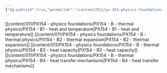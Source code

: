 ```yaml
---
{"dg-publish":true,"permalink":"/content/011/px-154-physics-foundations/px-154-b-thermal-physics/b-thermal-physics/","noteIcon":"1","created":"2025-08-27T13:14:04.717+01:00","updated":"2024-11-26T19:49:21.000+00:00"}
---
```


[[content/011/PX154 - physics foundations/PX154 - B - thermal physics/PX154 - B1 - heat and temperature\|PX154 - B1 - heat and temperature]]
[[content/011/PX154 - physics foundations/PX154 - B - thermal physics/PX154 - B2 - thermal expansion\|PX154 - B2 - thermal expansion]]
[[content/011/PX154 - physics foundations/PX154 - B - thermal physics/PX154 - B3 - heat capacity\|PX154 - B3 - heat capacity]]
[[content/011/PX154 - physics foundations/PX154 - B - thermal physics/PX154 - B4 - heat transfer mechanisms\|PX154 - B4 - heat transfer mechanisms]]
